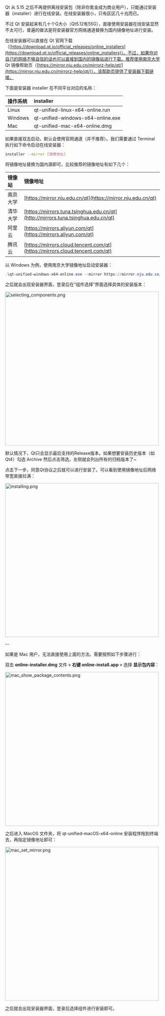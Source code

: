 Qt 从 5.15 之后不再提供离线安装包（除非你氪金成为商业用户），只能通过安装器（installer）进行在线安装。在线安装器很小，只有区区几十兆而已。

不过 Qt 安装起来有几十个G大小（Qt5.12有55G），直接使用安装器在线安装显然不太可行，普遍的做法是将安装器官方网络通道替换为国内镜像地址进行安装。

在线安装器可以直接在 Qt 官网下载（[https://download.qt.io/official_releases/online_installers](https://download.qt.io/official_releases/online_installers)）。不过，如果你对自己的网络不够自信的话也可以直接到国内的镜像站进行下载。推荐使用南京大学 Qt 镜像帮助页（[https://mirror.nju.edu.cn/mirrorz-help/qt/](https://mirror.nju.edu.cn/mirrorz-help/qt/)），该帮助页提供了安装器下载链接。

下面是安装器 installer 在不同平台对应的名称：

| **操作系统** | **installer**                     |
| :----------- | :-------------------------------- |
| Linux        | qt-unified-linux-x64-online.run   |
| Windows      | qt-unified-windows-x64-online.exe |
| Mac          | qt-unified-mac-x64-online.dmg     |

如果直接双击启动，默认会使用官网通道（并不推荐）。我们需要通过 Terminal 执行如下命令启动在线安装器：

```bash
installer --mirror [镜像地址]
```

将镜像地址替换为国内源即可，比较推荐的镜像地址有如下几个：

| **镜像站** | **镜像地址**                                                 |
| :--------- | :----------------------------------------------------------- |
| 南京大学   | [https://mirror.nju.edu.cn/qt](https://mirror.nju.edu.cn/qt) |
| 清华大学   | [https://mirrors.tuna.tsinghua.edu.cn/qt](http://mirrors.tuna.tsinghua.edu.cn/qt) |
| 阿里云     | [https://mirrors.aliyun.com/qt](https://mirrors.aliyun.com/qt) |
| 腾讯云     | [https://mirrors.cloud.tencent.com/qt](https://mirrors.cloud.tencent.com/qt) |

以 Windows 为例，使用南京大学镜像地址启动安装器：

```powershell
.\qt-unified-windows-x64-online.exe --mirror https://mirror.nju.edu.cn/qt
```

之后就会出现安装器界面，登录后在“组件选择”界面选择具体的安装版本：

<img alt="selecting_components.png" src="https://ituknown.cn/cprogramming-media/qt/online_installers/selecting_components.png" width=500>

默认情况下，Qt只会显示最后支持的Release版本。如果想要安装历史版本（如Qt4）勾选 Archive 然后点击筛选，左侧就会列出所有的归档版本了~

点击下一步，同意Qt协议之后就可以进行安装了。可以看到使用镜像地址后网络带宽直接拉满：

<img alt="installing.png" src="https://ituknown.cn/cprogramming-media/qt/online_installers/installing.png" width=500>

--


如果是 Mac 用户，无法直接使用上面的方法。需要按照如下步骤进行：

双击 **online-installer.dmg** 文件 » **右键 online-install.app** » 选择 **显示包内容**：

<img alt="mac_show_package_contents.png" src="https://ituknown.cn/cprogramming-media/qt/online_installers/mac_show_package_contents.png" width=500>

之后进入 MacOS 文件夹，将 qt-unified-macOS-x64-online 安装程序拖到终端去，再指定镜像地址即可：

<img alt="mac_set_mirror.png" src="https://ituknown.cn/cprogramming-media/qt/online_installers/mac_set_mirror.png" width=500>

之后就会出现安装器界面，登录后选择组件进行安装即可。